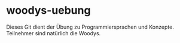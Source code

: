# woodys-uebung
Dieses Git dient der Übung zu Programmiersprachen und Konzepte. Teilnehmer sind natürlich die Woodys. 
